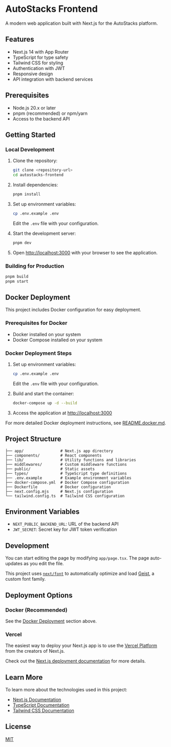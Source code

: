 # AutoStacks Frontend

A modern web application built with Next.js for the AutoStacks platform.

## Features

- Next.js 14 with App Router
- TypeScript for type safety
- Tailwind CSS for styling
- Authentication with JWT
- Responsive design
- API integration with backend services

## Prerequisites

- Node.js 20.x or later
- pnpm (recommended) or npm/yarn
- Access to the backend API

## Getting Started

### Local Development

1. Clone the repository:
   ```bash
   git clone <repository-url>
   cd autostacks-frontend
   ```

2. Install dependencies:
   ```bash
   pnpm install
   ```

3. Set up environment variables:
   ```bash
   cp .env.example .env
   ```
   Edit the `.env` file with your configuration.

4. Start the development server:
   ```bash
   pnpm dev
   ```

5. Open [http://localhost:3000](http://localhost:3000) with your browser to see the application.

### Building for Production

```bash
pnpm build
pnpm start
```

## Docker Deployment

This project includes Docker configuration for easy deployment.

### Prerequisites for Docker

- Docker installed on your system
- Docker Compose installed on your system

### Docker Deployment Steps

1. Set up environment variables:
   ```bash
   cp .env.example .env
   ```
   Edit the `.env` file with your configuration.

2. Build and start the container:
   ```bash
   docker-compose up -d --build
   ```

3. Access the application at [http://localhost:3000](http://localhost:3000)

For more detailed Docker deployment instructions, see [README.docker.md](README.docker.md).

## Project Structure

```
├── app/                # Next.js app directory
├── components/         # React components
├── lib/                # Utility functions and libraries
├── middlewares/        # Custom middleware functions
├── public/             # Static assets
├── types/              # TypeScript type definitions
├── .env.example        # Example environment variables
├── docker-compose.yml  # Docker Compose configuration
├── Dockerfile          # Docker configuration
├── next.config.mjs     # Next.js configuration
└── tailwind.config.ts  # Tailwind CSS configuration
```

## Environment Variables

- `NEXT_PUBLIC_BACKEND_URL`: URL of the backend API
- `JWT_SECRET`: Secret key for JWT token verification

## Development

You can start editing the page by modifying `app/page.tsx`. The page auto-updates as you edit the file.

This project uses [`next/font`](https://nextjs.org/docs/app/building-your-application/optimizing/fonts) to automatically optimize and load [Geist](https://vercel.com/font), a custom font family.

## Deployment Options

### Docker (Recommended)

See the [Docker Deployment](#docker-deployment) section above.

### Vercel

The easiest way to deploy your Next.js app is to use the [Vercel Platform](https://vercel.com/new) from the creators of Next.js.

Check out the [Next.js deployment documentation](https://nextjs.org/docs/app/building-your-application/deploying) for more details.

## Learn More

To learn more about the technologies used in this project:

- [Next.js Documentation](https://nextjs.org/docs)
- [TypeScript Documentation](https://www.typescriptlang.org/docs/)
- [Tailwind CSS Documentation](https://tailwindcss.com/docs)

## License

[MIT](LICENSE)
